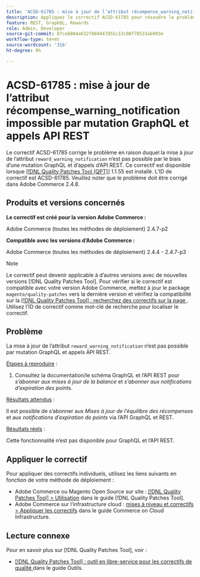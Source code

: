 ```yaml
---
title: 'ACSD-61785 : mise à jour de l’attribut récompense_warning_notification impossible par mutation GraphQL et appels API REST'
description: Appliquez le correctif ACSD-61785 pour résoudre le problème Adobe Commerce en raison duquel la mise à jour de l’attribut "récompense_warning_notification" n’est pas possible par le biais d’une mutation GraphQL et d’appels API REST.
feature: REST, GraphQL, Rewards
role: Admin, Developer
source-git-commit: 87ce6004a632f860447d55c13c08f78533ab093e
workflow-type: tm+mt
source-wordcount: '316'
ht-degree: 0%

---
```


# ACSD-61785 : mise à jour de l’attribut récompense_warning_notification impossible par mutation GraphQL et appels API REST

Le correctif ACSD-61785 corrige le problème en raison duquel la mise à jour de l’attribut `reward_warning_notification` n’est pas possible par le biais d’une mutation GraphQL et d’appels d’API REST. Ce correctif est disponible lorsque [[!DNL Quality Patches Tool (QPT)]](/help/tools/quality-patches-tool/quality-patches-tool-to-self-serve-quality-patches.md) 1.1.55 est installé. L’ID de correctif est ACSD-61785. Veuillez noter que le problème doit être corrigé dans Adobe Commerce 2.4.8.

## Produits et versions concernés

**Le correctif est créé pour la version Adobe Commerce :**

Adobe Commerce (toutes les méthodes de déploiement) 2.4.7-p2

**Compatible avec les versions d’Adobe Commerce :**

Adobe Commerce (toutes les méthodes de déploiement) 2.4.4 - 2.4.7-p3

>[!NOTE]
>
>Le correctif peut devenir applicable à d’autres versions avec de nouvelles versions [!DNL Quality Patches Tool]. Pour vérifier si le correctif est compatible avec votre version Adobe Commerce, mettez à jour le package `magento/quality-patches` vers la dernière version et vérifiez la compatibilité sur la [[!DNL Quality Patches Tool] : recherchez des correctifs sur la page ](https://experienceleague.adobe.com/tools/commerce-quality-patches/index.html?lang=fr). Utilisez l’ID de correctif comme mot-clé de recherche pour localiser le correctif.

## Problème

La mise à jour de l’attribut `reward_warning_notification` n’est pas possible par mutation GraphQL et appels API REST.

<u>Étapes à reproduire</u> :

1. Consultez la documentation/le schéma GraphQL et l’API REST pour *s’abonner aux mises à jour de la balance* et *s’abonner aux notifications d’expiration des points*.

<u>Résultats attendus</u> :

Il est possible de s’abonner aux *Mises à jour de l’équilibre des récompenses* et aux *notifications d’expiration de points* via l’API GraphQL et REST.

<u>Résultats réels</u> :

Cette fonctionnalité n’est pas disponible pour GraphQL et l’API REST.

## Appliquer le correctif

Pour appliquer des correctifs individuels, utilisez les liens suivants en fonction de votre méthode de déploiement :

* Adobe Commerce ou Magento Open Source sur site : [[!DNL Quality Patches Tool] > Utilisation](/help/tools/quality-patches-tool/usage.md) dans le guide [!DNL Quality Patches Tool].
* Adobe Commerce sur l’infrastructure cloud : [mises à niveau et correctifs > Appliquer les correctifs](https://experienceleague.adobe.com/docs/commerce-cloud-service/user-guide/develop/upgrade/apply-patches.html?lang=fr) dans le guide Commerce on Cloud Infrastructure.

## Lecture connexe

Pour en savoir plus sur [!DNL Quality Patches Tool], voir :

* [[!DNL Quality Patches Tool] : outil en libre-service pour les correctifs de qualité ](/help/tools/quality-patches-tool/quality-patches-tool-to-self-serve-quality-patches.md) dans le guide Outils.
